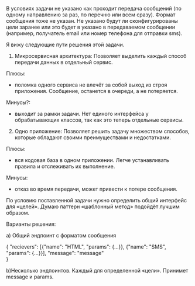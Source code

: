 В условиях задачи не указано как проходит передача сообщений (по одному направлению за раз, по перечню или всем сразу). Формат сообщения тоже не указан. Не указано будут ли сконфигурированы цели заранее или это будет в указано в передаваемом сообщении (например, получатель email или номер телефона для отправки sms).

Я вижу следующие пути решения этой задачи.

1. Микросервисная архитектура:
Позволяет выделить каждый способ передачи данных в отдельный сервис. 

Плюсы:
- поломка одного сервиса не влечёт за собой выход из строя приложения. Сообщение, останется в очереди, а не потеряется.

Минусы?:
- выходит за рамки задачи. Нет единого интерфейса у обрабатывающих классов, так как это теперь отдельные сервисы.

2. Одно приложение:
Позволяет решить задачу множеством способов, которые обладают своими преимуществами и недостатками.

Плюсы:
- вся кодовая база в одном приложении. Легче устанавливать правила и отслеживать их выполнение.

Минусы:
- отказ во время передачи, может привести к потере сообщения.

По условию поставленной задачи нужно определить общий интерфейс для «целей».  Думаю паттерн «шаблонный метод» подойдёт лучшим образом.
 

Варианты решения:

a) Общий эндпоинт с форматом сообщения

{
   "recievers": [{"name": "HTML", "params": {...}},
                          {"name": "SMS", "params": {...}}],
   "message": "message"   
}

b)Несколько эндпоинтов. Каждый для определенной «цели». Принимет message и params.